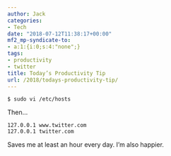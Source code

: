 ```yaml
---
author: Jack
categories:
- Tech
date: "2018-07-12T11:38:17+00:00"
mf2_mp-syndicate-to:
- a:1:{i:0;s:4:"none";}
tags:
- productivity
- twitter
title: Today’s Productivity Tip
url: /2018/todays-productivity-tip/
---
```

<pre class="wp-block-code"><code>$ sudo vi /etc/hosts</code></pre>

Then&#8230;

<pre class="wp-block-code"><code>127.0.0.1 www.twitter.com
127.0.0.1 twitter.com</code></pre>

Saves me at least an hour every day. I&#8217;m also happier.